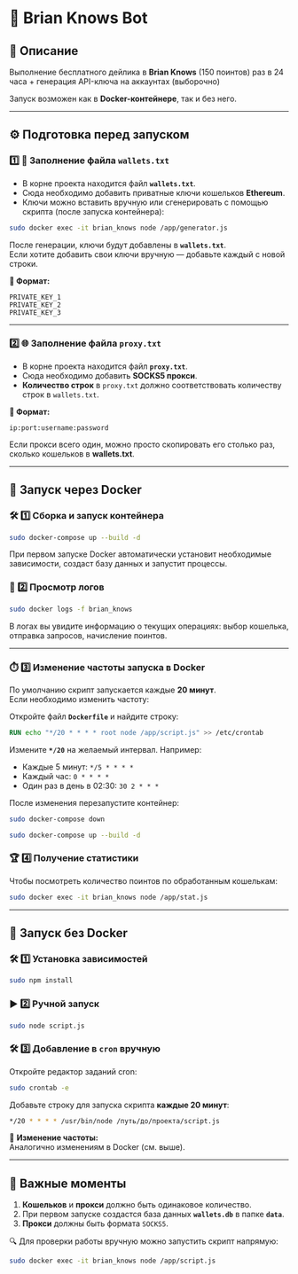 # 🧠 Brian Knows Bot

## 📖 Описание

Выполнение бесплатного дейлика в **Brian Knows** (150 поинтов) раз в 24 часа + генерация API-ключа на аккаунтах (выборочно)

Запуск возможен как в **Docker-контейнере**, так и без него.

---

## ⚙️ **Подготовка перед запуском**

### 1️⃣ 📄 **Заполнение файла `wallets.txt`**

- В корне проекта находится файл **`wallets.txt`**.  
- Сюда необходимо добавить приватные ключи кошельков **Ethereum**.  
- Ключи можно вставить вручную или сгенерировать с помощью скрипта (после запуска контейнера):

```bash
sudo docker exec -it brian_knows node /app/generator.js
```

После генерации, ключи будут добавлены в **`wallets.txt`**.  
Если хотите добавить свои ключи вручную — добавьте каждый с новой строки.

**🔑 Формат:**
```plaintext
PRIVATE_KEY_1
PRIVATE_KEY_2
PRIVATE_KEY_3
```

---

### 2️⃣ 🌐 **Заполнение файла `proxy.txt`**

- В корне проекта находится файл **`proxy.txt`**.  
- Сюда необходимо добавить **SOCKS5 прокси**.
- **Количество строк** в `proxy.txt` должно соответствовать количеству строк в `wallets.txt`.  

**🔌 Формат:**
```plaintext
ip:port:username:password
```

Если прокси всего один, можно просто скопировать его столько раз, сколько кошельков в **wallets.txt**.

---

## 🐳 **Запуск через Docker**

### 🛠️ **1️⃣ Сборка и запуск контейнера**

```bash
sudo docker-compose up --build -d
```

При первом запуске Docker автоматически установит необходимые зависимости, создаст базу данных и запустит процессы.

### 📖 **2️⃣ Просмотр логов**

```bash
sudo docker logs -f brian_knows
```

В логах вы увидите информацию о текущих операциях: выбор кошелька, отправка запросов, начисление поинтов.

---

### ⏱️ **3️⃣ Изменение частоты запуска в Docker**

По умолчанию скрипт запускается каждые **20 минут**.  
Если необходимо изменить частоту:

Откройте файл **`Dockerfile`** и найдите строку:

```dockerfile
RUN echo "*/20 * * * * root node /app/script.js" >> /etc/crontab
```

Измените **`*/20`** на желаемый интервал. Например:

- Каждые 5 минут: `*/5 * * * *`
- Каждый час: `0 * * * *`
- Один раз в день в 02:30: `30 2 * * *`

После изменения перезапустите контейнер:

```bash
sudo docker-compose down

sudo docker-compose up --build -d
```

### 🏆 **4️⃣ Получение статистики**

Чтобы посмотреть количество поинтов по обработанным кошелькам:

```bash
sudo docker exec -it brian_knows node /app/stat.js
```

---

## 🚀 **Запуск без Docker**

### 🛠️ **1️⃣ Установка зависимостей**

```bash
sudo npm install
```

### ▶️ **2️⃣ Ручной запуск**

```bash
sudo node script.js
```

### 🛠️ **3️⃣ Добавление в `cron` вручную**

Откройте редактор заданий cron:

```bash
sudo crontab -e
```

Добавьте строку для запуска скрипта **каждые 20 минут**:

```bash
*/20 * * * * /usr/bin/node /путь/до/проекта/script.js
```

📆 **Изменение частоты:**  
Аналогично изменениям в Docker (см. выше).  

---

## 🧩 **Важные моменты**

1. **Кошельков** и **прокси** должно быть одинаковое количество.  
2. При первом запуске создастся база данных **`wallets.db`** в папке **`data`**.  
3. **Прокси** должны быть формата `SOCKS5`.

🔍 Для проверки работы вручную можно запустить скрипт напрямую:

```bash
sudo docker exec -it brian_knows node /app/script.js
```

